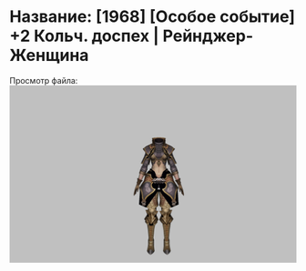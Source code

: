 # Название: [1968] [Особое событие] +2 Кольч. доспех | Рейнджер-Женщина

Просмотр файла:
![p030002.png](p030002.png)